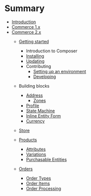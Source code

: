 # Summary

* [Introduction](README.md)
* [Commerce 1.x](v1/README.md)
* [Commerce 2.x](v2/README.md)
  * [Getting started](v2/getting-started.md)
    * Introduction to Composer
    * [Installing](v2/getting-started/install.md)
    * [Updating](v2/update.md)
    * Contributing
        * [Setting up an environment](v2/contributing/development-environment.md)
        * [Developing](v2/contributing/developing.md)

  * Building blocks
    * [Address](v2/dependencies/address/README.md)
      * [Zones](v2/dependencies/address/zones.md)
    * [Profile](v2/dependencies/profile.md)
    * [State Machine](v2/dependencies/state-machine.md)
    * [Inline Entity Form](v2/dependencies/ief.md)
    * [Currency](v2/currency.md)

  * [Store](v2/store.md)

  * [Products](v2/product/index.md)
    * [Attributes](v2/product/product-attributes.md)
    * [Variations](v2/product/products.md)
    * [Purchasable Entities](v2/product/purchasable-entities.md)

  * [Orders](v2/orders/index.md)
    * [Order Types](v2/orders/order-types.md)
    * [Order Items](v2/orders/order-items.md)
    * [Order Processing](v2/orders/order-processing.md)



